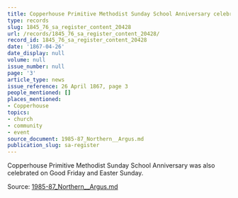 ```yaml
---
title: Copperhouse Primitive Methodist Sunday School Anniversary celebrated
type: records
slug: 1845_76_sa_register_content_20428
url: /records/1845_76_sa_register_content_20428/
record_id: 1845_76_sa_register_content_20428
date: '1867-04-26'
date_display: null
volume: null
issue_number: null
page: '3'
article_type: news
issue_reference: 26 April 1867, page 3
people_mentioned: []
places_mentioned:
- Copperhouse
topics:
- church
- community
- event
source_document: 1985-87_Northern__Argus.md
publication_slug: sa-register
---
```


Copperhouse Primitive Methodist Sunday School Anniversary was also celebrated on Good Friday and Easter Sunday.

Source: [1985-87_Northern__Argus.md](/downloads/markdown/1985-87_Northern__Argus.md)
